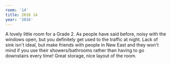 ```yaml
---
room: '14'
title: 2016 14
year: '2016'
---
```


A lovely little room for a Grade 2. As people have said before, noisy with the windows open, but you definitely get used to the traffic at night. Lack of sink isn't ideal, but make friends with people in New East and they won't mind if you use their showers/bathrooms rather than having to go downstairs every time! Great storage, nice layout of the room.